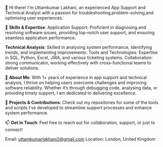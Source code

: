 👋 Hi there! I'm Uttamkumar Lakhani, an experienced App Support and Technical Analyst with a passion for troubleshooting,problem-solving,and optimising user experiences.

🔧 **Skills & Expertise**:
Application Support: Proficient in diagnosing and resolving software issues, providing top-notch user support, and ensuring seamless application performance.

**Technical Analysis**: Skilled in analysing system performance, identifying trends, and implementing improvements.
Tools and Technologies: Expertise in SQL, Python, Excel, JIRA, and various ticketing systems.
Collaboration: strong communicator, working effectively with cross-functional teams to deliver solutions.

🌟 **About Me**:
With 1+ years of experience in app support and technical analysis, I thrive on helping users overcome challenges and improving software reliability. Whether it’s through debugging code, analysing data, or providing timely support, I am dedicated to delivering excellence.

🚀 **Projects & Contributions**:
Check out my repositories for some of the tools and scripts I've developed to streamline support processes and enhance system performance.

📫 **Get in Touch**:
Feel free to reach out for collaboration, support, or just to connect!

Email: uttamkumarlakhani2@gmail.com
Location: London, United Kingdom 
